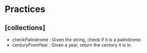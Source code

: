 # Practices
## [collections]
- checkPalindrome : Given the string, check if it is a palindrome.
- centuryFromYear : Given a year, return the century it is in.